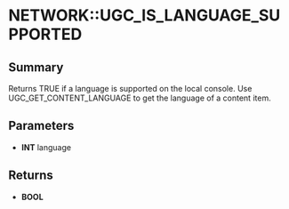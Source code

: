 # NETWORK::UGC_IS_LANGUAGE_SUPPORTED

## Summary
Returns TRUE if a language is supported on the local console.
Use UGC_GET_CONTENT_LANGUAGE to get the language of a content item.

## Parameters
* **INT** language

## Returns
* **BOOL**